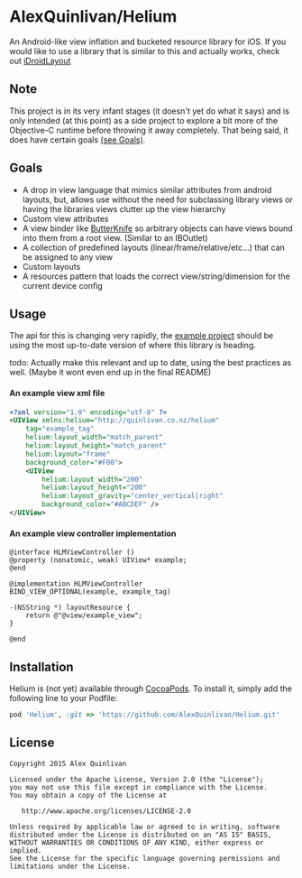 AlexQuinlivan/Helium
=========================
An Android-like view inflation and bucketed resource library for iOS. 
If you would like to use a library that is similar to this and actually works, check out [iDroidLayout](https://github.com/tomquist/iDroidLayout)


Note
----
This project is in its very infant stages (it doesn't yet do what it says) and is only intended (at this point) as a side project to explore a bit more of the Objective-C runtime before throwing it away completely. That being said, it does have certain goals [(see Goals)](#goals). 


Goals
-----
- A drop in view language that mimics similar attributes from android layouts, but, allows use without the need for subclassing library views or having the libraries views clutter up the view hierarchy
- Custom view attributes
- A view binder like [ButterKnife](https://github.com/JakeWharton/butterknife) so arbitrary objects can have views bound into them from a root view. (Similar to an IBOutlet)
- A collection of predefined layouts (linear/frame/relative/etc...) that can be assigned to any view
- Custom layouts
- A resources pattern that loads the correct view/string/dimension for the current device config


Usage
-----
The api for this is changing very rapidly, the [example project](https://github.com/AlexQuinlivan/Helium/tree/master/Example) should be using the most up-to-date version of where this library is heading.

todo: Actually make this relevant and up to date, using the best practices as well. (Maybe it wont even end up in the final README)

#### An example view xml file
```xml
<?xml version="1.0" encoding="utf-8" ?>
<UIView xmlns:helium="http://quinlivan.co.nz/helium"
    tag="example_tag"
    helium:layout_width="match_parent"
    helium:layout_height="match_parent"
    helium:layout="frame"
    background_color="#F00">
    <UIView
        helium:layout_width="200"
        helium:layout_height="200"
        helium:layout_gravity="center_vertical|right"
        background_color="#ABCDEF" />
</UIView>
```

#### An example view controller implementation
```objc
@interface HLMViewController ()
@property (nonatomic, weak) UIView* example;
@end

@implementation HLMViewController
BIND_VIEW_OPTIONAL(example, example_tag)

-(NSString *) layoutResource {
    return @"@view/example_view";
}

@end
```


Installation
------------
Helium is (not yet) available through [CocoaPods](http://cocoapods.org). To install
it, simply add the following line to your Podfile:
```ruby
pod 'Helium', :git => 'https://github.com/AlexQuinlivan/Helium.git'
```


License
-------

    Copyright 2015 Alex Quinlivan
    
    Licensed under the Apache License, Version 2.0 (the "License");
    you may not use this file except in compliance with the License.
    You may obtain a copy of the License at

       http://www.apache.org/licenses/LICENSE-2.0

    Unless required by applicable law or agreed to in writing, software
    distributed under the License is distributed on an "AS IS" BASIS,
    WITHOUT WARRANTIES OR CONDITIONS OF ANY KIND, either express or implied.
    See the License for the specific language governing permissions and
    limitations under the License.
    
